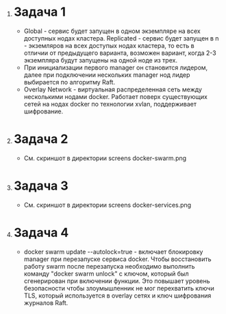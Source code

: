 1. # Задача 1
    + Global - сервис будет запущен в одном экземпляре на всех доступных нодах кластера. Replicated - сервис будет запущен
        в n - экземляров на всех доступых нодах кластера, то есть в отличии от предыдущего варианта, возможен вариант, 
        когда 2-3 экземпляра будут запущены на одной ноде из трех.
    + При инициализации первого manager он становится лидером, далее при подключении нескольких manager нод лидер выбирается
        по алгоритму Raft.
    + Overlay Network - виртуальная распределенная сеть между несколькими нодами docker. Работает поверх существующих сетей
        на нодах docker по технологии xvlan, поддерживает шифрование.
2. # Задача 2
    + См. скриншот в директории screens docker-swarm.png
3. # Задача 3
    + См. скриншот в директории screens docker-services.png
4. # Задача 4
    + docker swarm update --autolock=true - включает блокировку manager при перезапуске сервиса docker. Чтобы восстановить
        работу swarm после перезапуска необходимо выполнить команду "docker swarm unlock" с ключом, который был сгенерирован
        при включении функции. Это повышает уровень безопасности чтобы злоумышленник не мог перехватить ключи TLS, который
        используется в overlay сетях и ключ шифрования журналов Raft.